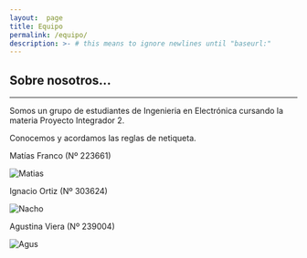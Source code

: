 ```yaml
---
layout:  page
title: Equipo
permalink: /equipo/
description: >- # this means to ignore newlines until "baseurl:"
---
```

## Sobre nosotros...
_______

Somos un grupo de estudiantes de Ingenieria en Electrónica cursando la materia Proyecto Integrador 2.

Conocemos y acordamos las reglas de netiqueta.  

Matías Franco (Nº 223661)

![Matias](/assets/Matias.png) 

Ignacio Ortiz (Nº 303624)  

![Nacho](/assets/Nacho.png)  

Agustina Viera (Nº 239004)

![Agus](/assets/Agus.png)  




